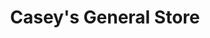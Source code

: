 ---
title: "Casey's General Store"
url: /lincoln/caseys-general-store-adams-street/
shop: convenience
---